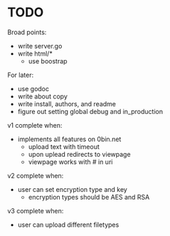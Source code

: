 # TODO


Broad points:

- write server.go
- write html/\*
    - use boostrap

For later:

- use godoc
- write about copy 
- write install, authors, and readme
- figure out setting global debug and in\_production

v1 complete when:

- implements all features on 0bin.net
  - upload text with timeout
  - upon uplead redirects to viewpage
  - viewpage works with # in uri

v2 complete when:

- user can set encryption type and key
  - encryption types should be AES and RSA


v3 complete when:

- user can upload different filetypes
